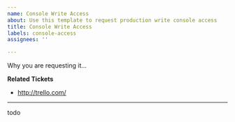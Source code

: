 ```yaml
---
name: Console Write Access
about: Use this template to request production write console access
title: Console Write Access
labels: console-access
assignees: ''

---
```


Why you are requesting it...

**Related Tickets**

* http://trello.com/

---

todo
